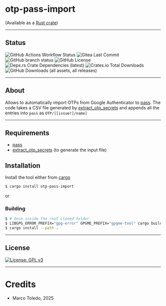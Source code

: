 # otp-pass-import

(Available as a [Rust crate](https://crates.io/crates/otp-pass-import))

---

## Status

![GitHub Actions Workflow Status](https://img.shields.io/github/actions/workflow/status/Ocramoi/otp-pass-import/rust.yml) ![Gitea Last Commit](https://img.shields.io/gitea/last-commit/Ocramoi/otp-pass-import) ![GitHub branch status](https://img.shields.io/github/checks-status/Ocramoi/otp-pass-import/main) ![GitHub License](https://img.shields.io/github/license/Ocramoi/otp-pass-import) ![Deps.rs Crate Dependencies (latest)](https://img.shields.io/deps-rs/otp-pass-import/latest) ![Crates.io Total Downloads](https://img.shields.io/crates/d/otp-pass-import) ![GitHub Downloads (all assets, all releases)](https://img.shields.io/github/downloads/Ocramoi/otp-pass-import/total)

---

## About

Allows to automatically import OTPs from Google Authenticator to [pass](https://www.passwordstore.org/). The code takes a CSV file generated by [extract_otp_secrets](https://github.com/scito/extract_otp_secrets) and appends all the entries into `pass` as `OTP/[[issuer]/name]`

---

## Requirements

- [pass](https://www.passwordstore.org/)
- [extract_otp_secrets](https://github.com/scito/extract_otp_secrets) (to generate the input file)

## Installation

Install the tool either from [cargo](https://crates.io/crates/otp-pass-import)

``` sh
$ cargo install otp-pass-import
```

or

### Building

``` sh
$ # Once inside the root cloned folder
$ LIBGPG_ERROR_PREFIX="gpg-error" GPGME_PREFIX="gpgme-tool" cargo build
$ cargo install --path .
```

---

## License

 [![License: GPL v3](https://img.shields.io/badge/License-GPLv3-blue.svg)](https://www.gnu.org/licenses/gpl-3.0)

 ---

 # Credits

 - Marco Toledo, 2025
